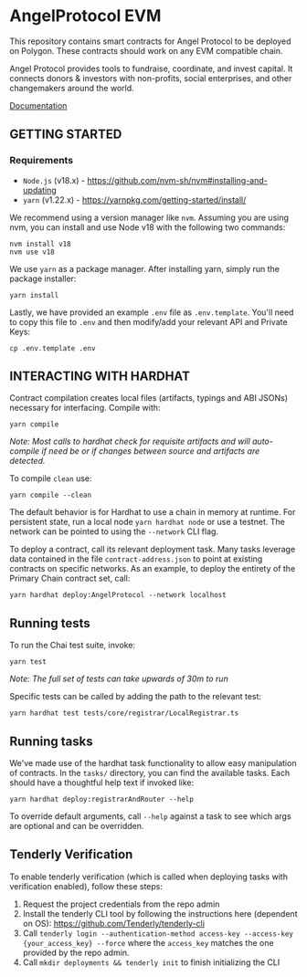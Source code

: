# AngelProtocol EVM

This repository contains smart contracts for Angel Protocol to be deployed on Polygon. These contracts should work on any EVM compatible chain.

Angel Protocol provides tools to fundraise, coordinate, and invest capital. It connects donors & investors with non-profits, social enterprises, and other changemakers around the world.

[Documentation](https://docs.angelimpact.io/)

## GETTING STARTED

### Requirements

- `Node.js` (v18.x) - https://github.com/nvm-sh/nvm#installing-and-updating
- `yarn` (v1.22.x) - https://yarnpkg.com/getting-started/install/

We recommend using a version manager like `nvm`. Assuming you are using nvm, you can install and use Node v18 with the following two commands:

```shell
nvm install v18
nvm use v18
```

We use `yarn` as a package manager. After installing yarn, simply run the package installer:

```shell
yarn install
```

Lastly, we have provided an example `.env` file as `.env.template`.
You'll need to copy this file to `.env` and then modify/add your relevant API and Private Keys:

```shell
cp .env.template .env
```

## INTERACTING WITH HARDHAT

Contract compilation creates local files (artifacts, typings and ABI JSONs) necessary for interfacing. Compile with:

`yarn compile`

_Note: Most calls to hardhat check for requisite artifacts and will auto-compile if need be or if changes between source and artifacts are detected._

To compile `clean` use: 

`yarn compile --clean`

The default behavior is for Hardhat to use a chain in memory at runtime. For persistent state, run a local node `yarn hardhat node` or use a testnet.
The network can be pointed to using the `--network` CLI flag.

To deploy a contract, call its relevant deployment task. Many tasks leverage data contained in the file `contract-address.json` to point at existing contracts on specific networks. As an example, to deploy the entirety of the Primary Chain contract set, call:

`yarn hardhat deploy:AngelProtocol --network localhost`

## Running tests

To run the Chai test suite, invoke:

`yarn test`

_Note: The full set of tests can take upwards of 30m to run_

Specific tests can be called by adding the path to the relevant test:

`yarn hardhat test tests/core/registrar/LocalRegistrar.ts`

## Running tasks

We've made use of the hardhat task functionality to allow easy manipulation of contracts.
In the `tasks/` directory, you can find the available tasks. Each should have a thoughtful help text if invoked like:

`yarn hardhat deploy:registrarAndRouter --help`

To override default arguments, call `--help` against a task to see which args are optional and can be overridden. 

## Tenderly Verification

To enable tenderly verification (which is called when deploying tasks with verification enabled), follow these steps: 
1. Request the project credentials from the repo admin
2. Install the tenderly CLI tool by following the instructions here (dependent on OS): https://github.com/Tenderly/tenderly-cli
3. Call `tenderly login --authentication-method access-key --access-key {your_access_key} --force` where the `access_key` matches the one provided by the repo admin. 
4. Call `mkdir deployments && tenderly init` to finish initializing the CLI 